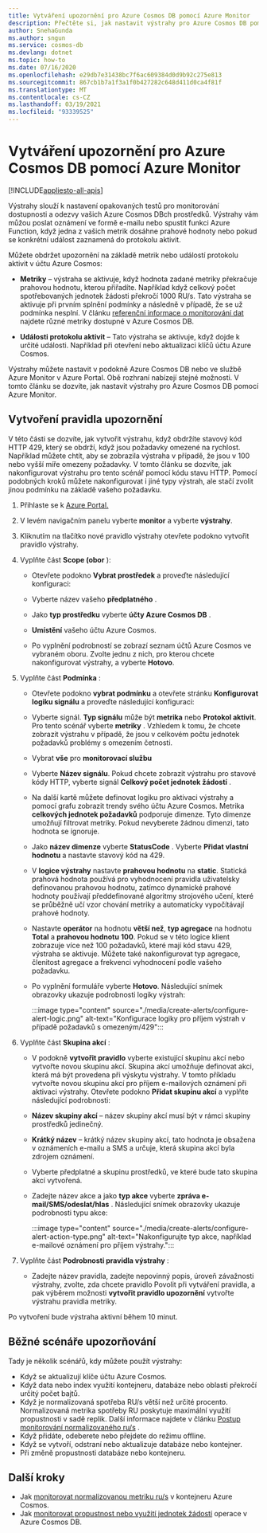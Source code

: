 ```yaml
---
title: Vytváření upozornění pro Azure Cosmos DB pomocí Azure Monitor
description: Přečtěte si, jak nastavit výstrahy pro Azure Cosmos DB pomocí Azure Monitor.
author: SnehaGunda
ms.author: sngun
ms.service: cosmos-db
ms.devlang: dotnet
ms.topic: how-to
ms.date: 07/16/2020
ms.openlocfilehash: e29db7e31438bc7f6ac609384d0d9b92c275e813
ms.sourcegitcommit: 867cb1b7a1f3a1f0b427282c648d411d0ca4f81f
ms.translationtype: MT
ms.contentlocale: cs-CZ
ms.lasthandoff: 03/19/2021
ms.locfileid: "93339525"
---
```

# <a name="create-alerts-for-azure-cosmos-db-using-azure-monitor"></a>Vytváření upozornění pro Azure Cosmos DB pomocí Azure Monitor
[!INCLUDE[appliesto-all-apis](includes/appliesto-all-apis.md)]

Výstrahy slouží k nastavení opakovaných testů pro monitorování dostupnosti a odezvy vašich Azure Cosmos DBch prostředků. Výstrahy vám můžou poslat oznámení ve formě e-mailu nebo spustit funkci Azure Function, když jedna z vašich metrik dosáhne prahové hodnoty nebo pokud se konkrétní událost zaznamená do protokolu aktivit.

Můžete obdržet upozornění na základě metrik nebo událostí protokolu aktivit v účtu Azure Cosmos:

* **Metriky** – výstraha se aktivuje, když hodnota zadané metriky překračuje prahovou hodnotu, kterou přiřadíte. Například když celkový počet spotřebovaných jednotek žádosti překročí 1000 RU/s. Tato výstraha se aktivuje při prvním splnění podmínky a následně v případě, že se už podmínka nesplní. V článku [referenční informace o monitorování dat](monitor-cosmos-db-reference.md#metrics) najdete různé metriky dostupné v Azure Cosmos DB.

* **Události protokolu aktivit** – Tato výstraha se aktivuje, když dojde k určité události. Například při otevření nebo aktualizaci klíčů účtu Azure Cosmos.

Výstrahy můžete nastavit v podokně Azure Cosmos DB nebo ve službě Azure Monitor v Azure Portal. Obě rozhraní nabízejí stejné možnosti. V tomto článku se dozvíte, jak nastavit výstrahy pro Azure Cosmos DB pomocí Azure Monitor.

## <a name="create-an-alert-rule"></a>Vytvoření pravidla upozornění

V této části se dozvíte, jak vytvořit výstrahu, když obdržíte stavový kód HTTP 429, který se obdrží, když jsou požadavky omezené na rychlost. Například můžete chtít, aby se zobrazila výstraha v případě, že jsou v 100 nebo vyšší míře omezeny požadavky. V tomto článku se dozvíte, jak nakonfigurovat výstrahu pro tento scénář pomocí kódu stavu HTTP. Pomocí podobných kroků můžete nakonfigurovat i jiné typy výstrah, ale stačí zvolit jinou podmínku na základě vašeho požadavku.

1. Přihlaste se k [Azure Portal.](https://portal.azure.com/)

1. V levém navigačním panelu vyberte **monitor** a vyberte **výstrahy**.

1. Kliknutím na tlačítko nové pravidlo výstrahy otevřete podokno vytvořit pravidlo výstrahy.  

1. Vyplňte část **Scope (obor** ):

   * Otevřete podokno **Vybrat prostředek** a proveďte následující konfiguraci:

   * Vyberte název vašeho **předplatného** .

   * Jako **typ prostředku** vyberte **účty Azure Cosmos DB** .

   * **Umístění** vašeho účtu Azure Cosmos.

   * Po vyplnění podrobností se zobrazí seznam účtů Azure Cosmos ve vybraném oboru. Zvolte jednu z nich, pro kterou chcete nakonfigurovat výstrahy, a vyberte **Hotovo**.

1. Vyplňte část **Podmínka** :

   * Otevřete podokno **vybrat podmínku** a otevřete stránku **Konfigurovat logiku signálu** a proveďte následující konfiguraci:

   * Vyberte signál. **Typ signálu** může být **metrika** nebo **Protokol aktivit**. Pro tento scénář vyberte **metriky** . Vzhledem k tomu, že chcete zobrazit výstrahu v případě, že jsou v celkovém počtu jednotek požadavků problémy s omezením četnosti.

   * Vybrat **vše** pro **monitorovací službu**

   * Vyberte **Název signálu**. Pokud chcete zobrazit výstrahu pro stavové kódy HTTP, vyberte signál **Celkový počet jednotek žádostí** .

   * Na další kartě můžete definovat logiku pro aktivaci výstrahy a pomocí grafu zobrazit trendy svého účtu Azure Cosmos. Metrika **celkových jednotek požadavků** podporuje dimenze. Tyto dimenze umožňují filtrovat metriky. Pokud nevyberete žádnou dimenzi, tato hodnota se ignoruje.

   * Jako **název dimenze** vyberte **StatusCode** . Vyberte **Přidat vlastní hodnotu** a nastavte stavový kód na 429.

   * V **logice výstrahy** nastavte **prahovou hodnotu** na **static**. Statická prahová hodnota používá pro vyhodnocení pravidla uživatelsky definovanou prahovou hodnotu, zatímco dynamické prahové hodnoty používají předdefinované algoritmy strojového učení, které se průběžně učí vzor chování metriky a automaticky vypočítávají prahové hodnoty.

   * Nastavte **operátor** na hodnotu **větší než**, **typ agregace** na hodnotu **Total** a **prahovou hodnotu** **100**. Pokud se v této logice klient zobrazuje více než 100 požadavků, které mají kód stavu 429, výstraha se aktivuje. Můžete také nakonfigurovat typ agregace, členitost agregace a frekvenci vyhodnocení podle vašeho požadavku.

   * Po vyplnění formuláře vyberte **Hotovo**. Následující snímek obrazovky ukazuje podrobnosti logiky výstrah:

     :::image type="content" source="./media/create-alerts/configure-alert-logic.png" alt-text="Konfigurace logiky pro příjem výstrah v případě požadavků s omezeným/429":::

1. Vyplňte část **Skupina akcí** :

   * V podokně **vytvořit pravidlo** vyberte existující skupinu akcí nebo vytvořte novou skupinu akcí. Skupina akcí umožňuje definovat akci, která má být provedena při výskytu výstrahy. V tomto příkladu vytvořte novou skupinu akcí pro příjem e-mailových oznámení při aktivaci výstrahy. Otevřete podokno **Přidat skupinu akcí** a vyplňte následující podrobnosti:

   * **Název skupiny akcí** – název skupiny akcí musí být v rámci skupiny prostředků jedinečný.

   * **Krátký název** – krátký název skupiny akcí, tato hodnota je obsažena v oznámeních e-mailu a SMS a určuje, která skupina akcí byla zdrojem oznámení.

   * Vyberte předplatné a skupinu prostředků, ve které bude tato skupina akcí vytvořená.  

   * Zadejte název akce a jako **typ akce** vyberte **zpráva e-mail/SMS/odeslat/hlas** . Následující snímek obrazovky ukazuje podrobnosti typu akce:

     :::image type="content" source="./media/create-alerts/configure-alert-action-type.png" alt-text="Nakonfigurujte typ akce, například e-mailové oznámení pro příjem výstrahy.":::

1. Vyplňte část **Podrobnosti pravidla výstrahy** :

   * Zadejte název pravidla, zadejte nepovinný popis, úroveň závažnosti výstrahy, zvolte, zda chcete pravidlo Povolit při vytváření pravidla, a pak výběrem možnosti **vytvořit pravidlo upozornění** vytvořte výstrahu pravidla metriky.

Po vytvoření bude výstraha aktivní během 10 minut.

## <a name="common-alerting-scenarios"></a>Běžné scénáře upozorňování

Tady je několik scénářů, kdy můžete použít výstrahy:

* Když se aktualizují klíče účtu Azure Cosmos.
* Když data nebo index využití kontejneru, databáze nebo oblasti překročí určitý počet bajtů.
* Když je normalizovaná spotřeba RU/s větší než určité procento. Normalizovaná metrika spotřeby RU poskytuje maximální využití propustnosti v sadě replik. Další informace najdete v článku [Postup monitorování normalizovaného ru/s](monitor-normalized-request-units.md) .  
* Když přidáte, odeberete nebo přejdete do režimu offline.
* Když se vytvoří, odstraní nebo aktualizuje databáze nebo kontejner.
* Při změně propustnosti databáze nebo kontejneru.

## <a name="next-steps"></a>Další kroky

* Jak [monitorovat normalizovanou metriku ru/s](monitor-normalized-request-units.md) v kontejneru Azure Cosmos.
* Jak [monitorovat propustnost nebo využití jednotek žádostí](monitor-request-unit-usage.md) operace v Azure Cosmos DB.
